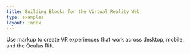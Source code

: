 ```yaml
---
title: Building Blocks for the Virtual Reality Web
type: examples
layout: index
---
```


<div class="intro copy">
Use markup to create VR experiences that work across desktop, mobile, and the Oculus Rift.</div>

<!--
View the <a href="examples/" class="btn-index btn-examples">examples</a>.
Grab the <a href="https://github.com/aframevr/aframe-boilerplate/" class="btn-index btn-boilerplate">A-Frame Starter Kit</a>.
-->
